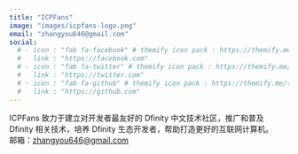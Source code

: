 ```yaml
---
title: "ICPFans"
image: "images/icpfans-logo.png"
email: "zhangyou646@gmail.com"
social:
  # - icon : "fab fa-facebook" # themify icon pack : https://themify.me/themify-icons
  #   link : "https://facebook.com"
  # - icon : "fab fa-twitter" # themify icon pack : https://themify.me/themify-icons
  #   link : "https://twitter.com"
  # - icon : "fab fa-github" # themify icon pack : https://themify.me/themify-icons
  #   link : "https://github.com"
---
```


ICPFans 致力于建立对开发者最友好的 Dfinity 中文技术社区，推广和普及 Dfinity 相关技术，培养 Dfinity 生态开发者，帮助打造更好的互联网计算机。
<br>
邮箱：zhangyou646@gmail.com